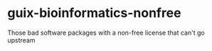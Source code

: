 # guix-bioinformatics-nonfree
Those bad software packages with a non-free license that can't go upstream
